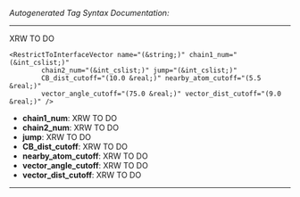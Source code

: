 _Autogenerated Tag Syntax Documentation:_

---
XRW TO DO

```
<RestrictToInterfaceVector name="(&string;)" chain1_num="(&int_cslist;)"
        chain2_num="(&int_cslist;)" jump="(&int_cslist;)"
        CB_dist_cutoff="(10.0 &real;)" nearby_atom_cutoff="(5.5 &real;)"
        vector_angle_cutoff="(75.0 &real;)" vector_dist_cutoff="(9.0 &real;)" />
```

-   **chain1_num**: XRW TO DO
-   **chain2_num**: XRW TO DO
-   **jump**: XRW TO DO
-   **CB_dist_cutoff**: XRW TO DO
-   **nearby_atom_cutoff**: XRW TO DO
-   **vector_angle_cutoff**: XRW TO DO
-   **vector_dist_cutoff**: XRW TO DO

---
